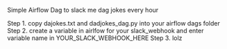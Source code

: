 Simple Airflow Dag to slack me dag jokes every hour

Step 1. copy dajokes.txt and dadjokes_dag.py into your airflow dags folder
Step 2. create a variable in airlfow for your slack_webhook and enter variable name in YOUR_SLACK_WEBHOOK_HERE
Step 3. lolz
